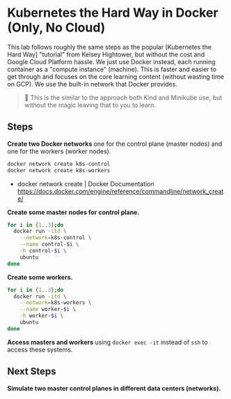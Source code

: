 # Kubernetes the Hard Way in Docker (Only, No Cloud)

This lab follows roughly the same steps as the popular [Kubernetes the
Hard Way] "tutorial" from Kelsey Hightower, but without the cost and
Google Cloud Platform hassle. We just use Docker instead, each running
container as a "compute instance" (machine). This is faster and easier
to get through and focuses on the core learning content (without wasting
time on GCP). We use the built-in network that Docker provides.

> 💬
> This is the similar to the approach both Kind and Minikube use,
> but without the magic leaving that to you to learn.

## Steps


**Create two Docker networks** one for the control plane (master nodes)
and one for the workers (worker nodes).

```bash
docker network create k8s-control
docker network create k8s-workers
```

* docker network create \| Docker Documentation  
  <https://docs.docker.com/engine/reference/commandline/network_create/>

**Create some master nodes for control plane.**

```bash
for i in {1..3};do
  docker run -itd \
    --network=k8s-control \
    --name control-$i \
    -h control-$i \
    ubuntu
done
```

**Create some workers.**

```bash
for i in {1..3};do
  docker run -itd \
    --network=k8s-workers \
    --name worker-$i \
    -h worker-$i \
    ubuntu
done
```

**Access masters and workers** using `docker exec -it` instead of `ssh`
to access these systems.

## Next Steps

**Simulate two master control planes in different data centers
(networks).**
